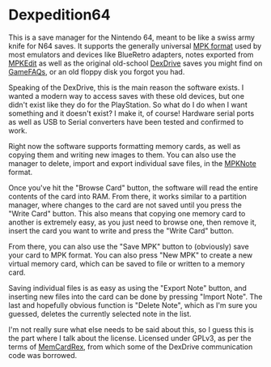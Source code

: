 # Dexpedition64

This is a save manager for the Nintendo 64, meant to be like a swiss army knife for N64 saves. It supports the generally universal [MPK format](https://n64brew.dev/wiki/Controller_Pak/Filesystem) used by most emulators and devices like BlueRetro adapters, notes exported from [MPKEdit](https://bryc.github.io/mpkedit/) as well as the original old-school [DexDrive](https://en.wikipedia.org/wiki/DexDrive) saves you might find on [GameFAQs](https://gamefaqs.gamespot.com/n64), or an old floppy disk you forgot you had.

Speaking of the DexDrive, this is the main reason the software exists. I wanted a modern way to access saves with these old devices, but one didn't exist like they do for the PlayStation. So what do I do when I want something and it doesn't exist? I make it, of course! Hardware serial ports as well as USB to Serial converters have been tested and confirmed to work.

Right now the software supports formatting memory cards, as well as copying them and writing new images to them. You can also use the manager to delete, import and export individual save files, in the [MPKNote](https://github.com/bryc/mpkedit) format.

Once you've hit the "Browse Card" button, the software will read the entire contents of the card into RAM. From there, it works similar to a partition manager, where changes to the card are not saved until you press the "Write Card" button. This also means that copying one memory card to another is extremely easy, as you just need to browse one, then remove it, insert the card you want to write and press the "Write Card" button. 

From there, you can also use the "Save MPK" button to (obviously) save your card to MPK format. You can also press "New MPK" to create a new virtual memory card, which can be saved to file or written to a memory card.

Saving individual files is as easy as using the "Export Note" button, and inserting new files into the card can be done by pressing "Import Note". The last and hopefully obvious function is "Delete Note", which as I'm sure you guessed, deletes the currently selected note in the list.

I'm not really sure what else needs to be said about this, so I guess this is the part where I talk about the license. Licensed under GPLv3, as per the terms of [MemCardRex](https://github.com/ShendoXT/memcardrex), from which some of the DexDrive communication code was borrowed.